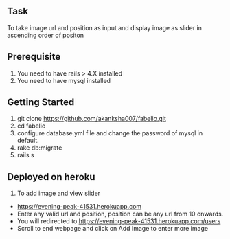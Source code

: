 ## Task
To take image url and position as input and display image as slider in ascending 
order of positon

## Prerequisite
1. You need to have rails > 4.X installed
2. You need to have mysql installed

## Getting Started
1. git clone https://github.com/akanksha007/fabelio.git
2. cd fabelio
3. configure database.yml file and change the password of mysql in default.
4. rake db:migrate
5. rails s

## Deployed on heroku
1. To add image and view slider 
 * https://evening-peak-41531.herokuapp.com
 * Enter any valid url and position, position can be any url from 10 onwards.
 * You will redirected to https://evening-peak-41531.herokuapp.com/users
 * Scroll to end webpage and click on Add Image to enter more image

